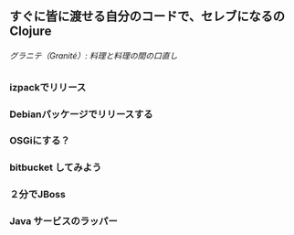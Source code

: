 ## すぐに皆に渡せる自分のコードで、セレブになるのClojure

###### グラニテ（Granité）: 料理と料理の間の口直し

### izpackでリリース
### Debianパッケージでリリースする
### OSGiにする？
### bitbucket してみよう
### ２分でJBoss
### Java サービスのラッパー